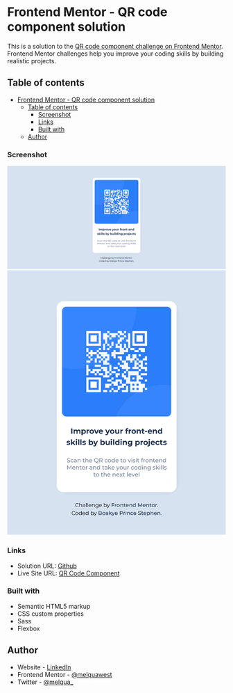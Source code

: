# Frontend Mentor - QR code component solution

This is a solution to the [QR code component challenge on Frontend Mentor](https://www.frontendmentor.io/challenges/qr-code-component-iux_sIO_H). Frontend Mentor challenges help you improve your coding skills by building realistic projects. 

## Table of contents

- [Frontend Mentor - QR code component solution](#frontend-mentor---qr-code-component-solution)
  - [Table of contents](#table-of-contents)
    - [Screenshot](#screenshot)
    - [Links](#links)
    - [Built with](#built-with)
  - [Author](#author)


### Screenshot

![](screenshot\desktop.png)
![](screenshot\mobile.png)


### Links

- Solution URL: [Github](https://github.com/melquawest/QR-code-component)
- Live Site URL: [QR Code Component](https://melquawest.github.io/QR-code-component/)


### Built with

- Semantic HTML5 markup
- CSS custom properties
- Sass
- Flexbox


## Author

- Website - [LinkedIn](https://www.linkedin.com/in/prince-boakye-0466b9125/)
- Frontend Mentor - [@melquawest](https://www.frontendmentor.io/profile/melquawest)
- Twitter - [@melqua_](https://www.twitter.com/melquawest)